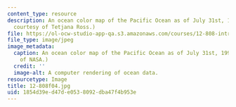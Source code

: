 ```yaml
---
content_type: resource
description: An ocean color map of the Pacific Ocean as of July 31st, 1993. (Image
  courtesy of Tetjana Ross.)
file: https://ol-ocw-studio-app-qa.s3.amazonaws.com/courses/12-808-introduction-to-observational-physical-oceanography-fall-2004/1854d39ed47de0538092dba47f4b953e_12-808f04.jpg
file_type: image/jpeg
image_metadata:
  caption: An ocean color map of the Pacific Ocean as of July 31st, 1993. (Image courtesy
    of NASA.)
  credit: ''
  image-alt: A computer rendering of ocean data.
resourcetype: Image
title: 12-808f04.jpg
uid: 1854d39e-d47d-e053-8092-dba47f4b953e
---
```

